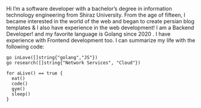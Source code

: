 Hi
I’m a software developer with a bachelor’s degree in information technology engineering from Shiraz University.
From the age of fifteen, I became interested in the world of the web and began to create persian blog templates & I also have experience in the web development!
I am a Backend Developer! and my favorite language is Golang since 2020 . I have experience with Frontend development too. I can summarize my life with the following code:

```golang
go inLove([]string{"golang","JS"})
go research([]string{"Network Services", "Cloud"})

for aLive() == true {
  eat()
  code()
  gym()
  sleep()
}
```
